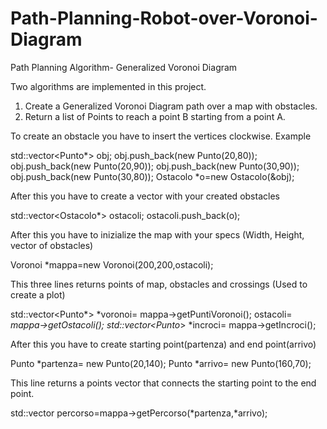 # Path-Planning-Robot-over-Voronoi-Diagram
Path Planning Algorithm- Generalized Voronoi Diagram

Two algorithms are implemented in this project.
1) Create a Generalized Voronoi Diagram path over a map with obstacles.
2) Return a list of Points to reach a point B starting from a point A.

To create an obstacle you have to insert the vertices clockwise. Example

std::vector<Punto*> obj;
obj.push_back(new Punto(20,80));
obj.push_back(new Punto(20,90));
obj.push_back(new Punto(30,90));
obj.push_back(new Punto(30,80));
Ostacolo *o=new Ostacolo(&obj);	

After this you have to create a vector with your created obstacles

std::vector<Ostacolo*> ostacoli;
ostacoli.push_back(o);

After this you have to inizialize the map with your specs (Width, Height, vector of obstacles)

Voronoi *mappa=new Voronoi(200,200,ostacoli);

This three lines returns points of map, obstacles and crossings (Used to create a plot)

std::vector<Punto*> *voronoi= mappa->getPuntiVoronoi();
ostacoli= *mappa->getOstacoli();
std::vector<Punto*> *incroci= mappa->getIncroci();

After this you have to create starting point(partenza) and end point(arrivo)

Punto *partenza= new Punto(20,140);
Punto *arrivo= new Punto(160,70);

This line returns a points vector that connects the starting point to the end point.

std::vector<Punto> percorso=mappa->getPercorso(*partenza,*arrivo);
	
